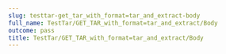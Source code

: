 ```yaml
---
slug: testtar-get_tar_with_format=tar_and_extract-body
full_name: TestTar/GET_TAR_with_format=tar_and_extract/Body
outcome: pass
title: TestTar/GET_TAR_with_format=tar_and_extract/Body
---
```



